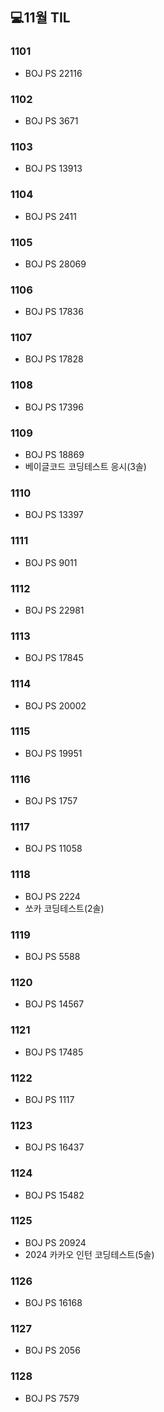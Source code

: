 ## 💻11월 TIL

### 1101
* BOJ PS 22116

### 1102
* BOJ PS 3671

### 1103
* BOJ PS 13913

### 1104
* BOJ PS 2411

### 1105
* BOJ PS 28069

### 1106
* BOJ PS 17836

### 1107
* BOJ PS 17828

### 1108
* BOJ PS 17396

### 1109
* BOJ PS 18869
* 베이글코드 코딩테스트 응시(3솔)

### 1110
* BOJ PS 13397

### 1111
* BOJ PS 9011

### 1112
* BOJ PS 22981

### 1113
* BOJ PS 17845

### 1114
* BOJ PS 20002

### 1115
* BOJ PS 19951

### 1116
* BOJ PS 1757

### 1117
* BOJ PS 11058

### 1118
* BOJ PS 2224
* 쏘카 코딩테스트(2솔)

### 1119
* BOJ PS 5588

### 1120
* BOJ PS 14567

### 1121
* BOJ PS 17485

### 1122
* BOJ PS 1117

### 1123
* BOJ PS 16437

### 1124
* BOJ PS 15482

### 1125
* BOJ PS 20924
* 2024 카카오 인턴 코딩테스트(5솔)

### 1126
* BOJ PS 16168

### 1127
* BOJ PS 2056

### 1128
* BOJ PS 7579